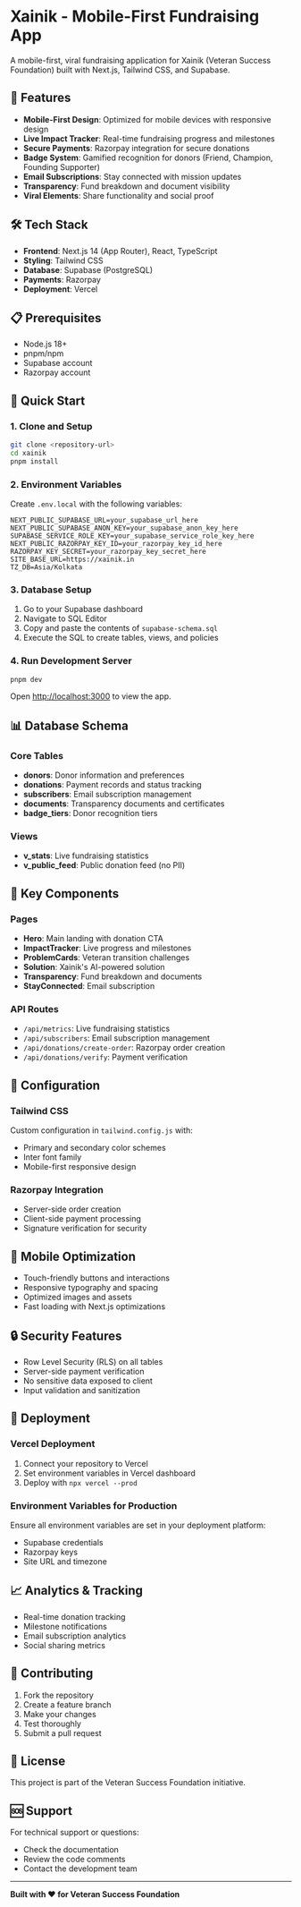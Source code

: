 # Xainik - Mobile-First Fundraising App

A mobile-first, viral fundraising application for Xainik (Veteran Success Foundation) built with Next.js, Tailwind CSS, and Supabase.

## 🚀 Features

- **Mobile-First Design**: Optimized for mobile devices with responsive design
- **Live Impact Tracker**: Real-time fundraising progress and milestones
- **Secure Payments**: Razorpay integration for secure donations
- **Badge System**: Gamified recognition for donors (Friend, Champion, Founding Supporter)
- **Email Subscriptions**: Stay connected with mission updates
- **Transparency**: Fund breakdown and document visibility
- **Viral Elements**: Share functionality and social proof

## 🛠️ Tech Stack

- **Frontend**: Next.js 14 (App Router), React, TypeScript
- **Styling**: Tailwind CSS
- **Database**: Supabase (PostgreSQL)
- **Payments**: Razorpay
- **Deployment**: Vercel

## 📋 Prerequisites

- Node.js 18+ 
- pnpm/npm
- Supabase account
- Razorpay account

## 🚀 Quick Start

### 1. Clone and Setup

```bash
git clone <repository-url>
cd xainik
pnpm install
```

### 2. Environment Variables

Create `.env.local` with the following variables:

```env
NEXT_PUBLIC_SUPABASE_URL=your_supabase_url_here
NEXT_PUBLIC_SUPABASE_ANON_KEY=your_supabase_anon_key_here
SUPABASE_SERVICE_ROLE_KEY=your_supabase_service_role_key_here
NEXT_PUBLIC_RAZORPAY_KEY_ID=your_razorpay_key_id_here
RAZORPAY_KEY_SECRET=your_razorpay_key_secret_here
SITE_BASE_URL=https://xainik.in
TZ_DB=Asia/Kolkata
```

### 3. Database Setup

1. Go to your Supabase dashboard
2. Navigate to SQL Editor
3. Copy and paste the contents of `supabase-schema.sql`
4. Execute the SQL to create tables, views, and policies

### 4. Run Development Server

```bash
pnpm dev
```

Open [http://localhost:3000](http://localhost:3000) to view the app.

## 📊 Database Schema

### Core Tables

- **donors**: Donor information and preferences
- **donations**: Payment records and status tracking
- **subscribers**: Email subscription management
- **documents**: Transparency documents and certificates
- **badge_tiers**: Donor recognition tiers

### Views

- **v_stats**: Live fundraising statistics
- **v_public_feed**: Public donation feed (no PII)

## 🎯 Key Components

### Pages
- **Hero**: Main landing with donation CTA
- **ImpactTracker**: Live progress and milestones
- **ProblemCards**: Veteran transition challenges
- **Solution**: Xainik's AI-powered solution
- **Transparency**: Fund breakdown and documents
- **StayConnected**: Email subscription

### API Routes
- `/api/metrics`: Live fundraising statistics
- `/api/subscribers`: Email subscription management
- `/api/donations/create-order`: Razorpay order creation
- `/api/donations/verify`: Payment verification

## 🔧 Configuration

### Tailwind CSS
Custom configuration in `tailwind.config.js` with:
- Primary and secondary color schemes
- Inter font family
- Mobile-first responsive design

### Razorpay Integration
- Server-side order creation
- Client-side payment processing
- Signature verification for security

## 📱 Mobile Optimization

- Touch-friendly buttons and interactions
- Responsive typography and spacing
- Optimized images and assets
- Fast loading with Next.js optimizations

## 🔒 Security Features

- Row Level Security (RLS) on all tables
- Server-side payment verification
- No sensitive data exposed to client
- Input validation and sanitization

## 🚀 Deployment

### Vercel Deployment

1. Connect your repository to Vercel
2. Set environment variables in Vercel dashboard
3. Deploy with `npx vercel --prod`

### Environment Variables for Production

Ensure all environment variables are set in your deployment platform:
- Supabase credentials
- Razorpay keys
- Site URL and timezone

## 📈 Analytics & Tracking

- Real-time donation tracking
- Milestone notifications
- Email subscription analytics
- Social sharing metrics

## 🤝 Contributing

1. Fork the repository
2. Create a feature branch
3. Make your changes
4. Test thoroughly
5. Submit a pull request

## 📄 License

This project is part of the Veteran Success Foundation initiative.

## 🆘 Support

For technical support or questions:
- Check the documentation
- Review the code comments
- Contact the development team

---

**Built with ❤️ for Veteran Success Foundation**
